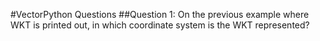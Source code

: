 #VectorPython Questions
##Question 1: On the previous example where WKT is printed out, in which coordinate system is the WKT represented?
